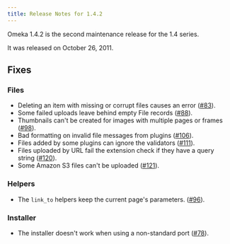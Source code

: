 ```yaml
---
title: Release Notes for 1.4.2
---
```


Omeka 1.4.2 is the second maintenance release for the 1.4 series.

It was released on October 26, 2011.

Fixes
---------------------------------------------------

### Files
-   Deleting an item with missing or corrupt files causes an error ([\#83](https://github.com/omeka/Omeka/issues/83)).
-   Some failed uploads leave behind empty File records ([\#88](https://github.com/omeka/Omeka/issues/88)).
-   Thumbnails can't be created for images with multiple pages or frames ([\#98](https://github.com/omeka/Omeka/issues/98)).
-   Bad formatting on invalid file messages from plugins ([\#106](https://github.com/omeka/Omeka/issues/106)).
-   Files added by some plugins can ignore the validators ([\#111](https://github.com/omeka/Omeka/issues/111)).
-   Files uploaded by URL fail the extension check if they have a query string ([\#120](https://github.com/omeka/Omeka/issues/120)).
-   Some Amazon S3 files can't be uploaded ([\#121](https://github.com/omeka/Omeka/issues/121)).

### Helpers

-   The `link_to` helpers keep the current page's parameters. ([\#96](https://github.com/omeka/Omeka/issues/96)).

### Installer

-   The installer doesn't work when using a non-standard port ([\#78](https://github.com/omeka/Omeka/issues/78)).
